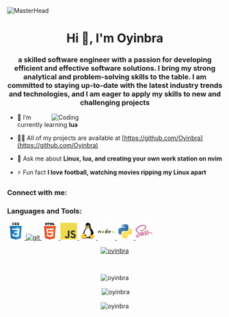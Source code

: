 ![MasterHead](https://mymy6f3ffc0h.cdn.shift8web.com/wp-content/uploads/1__OsQd43HTOhTnZYl0ILADA.jpeg)

<h1 align="center">Hi 👋, I'm Oyinbra</h1>
<h3 align="center">a skilled software engineer with a passion for developing efficient and effective software solutions. I bring my strong analytical and problem-solving skills to the table. I am committed to staying up-to-date with the latest industry trends and technologies, and I am eager to apply my skills to new and challenging projects</h3>

<img align="right" alt="Coding" width="400" src="https://cdn.dribbble.com/users/1162077/screenshots/3848914/media/7ed7d5ca074b48b328150e5a231e8d1f.gif">

- 🌱 I’m currently learning **lua**

- 👨‍💻 All of my projects are available at [https://github.com/Oyinbra](https://github.com/Oyinbra)

- 💬 Ask me about **Linux, lua, and creating your own work station on nvim**

- ⚡ Fun fact **I love football, watching movies ripping my Linux apart**

<h3 align="left">Connect with me:</h3>
<p align="left">
</p>

<h3 align="left">Languages and Tools:</h3>
<p align="left"> <a href="https://www.w3schools.com/css/" target="_blank" rel="noreferrer"> <img src="https://raw.githubusercontent.com/devicons/devicon/master/icons/css3/css3-original-wordmark.svg" alt="css3" width="40" height="40"/> </a> <a href="https://git-scm.com/" target="_blank" rel="noreferrer"> <img src="https://www.vectorlogo.zone/logos/git-scm/git-scm-icon.svg" alt="git" width="40" height="40"/> </a> <a href="https://www.w3.org/html/" target="_blank" rel="noreferrer"> <img src="https://raw.githubusercontent.com/devicons/devicon/master/icons/html5/html5-original-wordmark.svg" alt="html5" width="40" height="40"/> </a> <a href="https://developer.mozilla.org/en-US/docs/Web/JavaScript" target="_blank" rel="noreferrer"> <img src="https://raw.githubusercontent.com/devicons/devicon/master/icons/javascript/javascript-original.svg" alt="javascript" width="40" height="40"/> </a> <a href="https://www.linux.org/" target="_blank" rel="noreferrer"> <img src="https://raw.githubusercontent.com/devicons/devicon/master/icons/linux/linux-original.svg" alt="linux" width="40" height="40"/> </a> <a href="https://nodejs.org" target="_blank" rel="noreferrer"> <img src="https://raw.githubusercontent.com/devicons/devicon/master/icons/nodejs/nodejs-original-wordmark.svg" alt="nodejs" width="40" height="40"/> </a> <a href="https://www.python.org" target="_blank" rel="noreferrer"> <img src="https://raw.githubusercontent.com/devicons/devicon/master/icons/python/python-original.svg" alt="python" width="40" height="40"/> </a> <a href="https://sass-lang.com" target="_blank" rel="noreferrer"> <img src="https://raw.githubusercontent.com/devicons/devicon/master/icons/sass/sass-original.svg" alt="sass" width="40" height="40"/> </a> </p>

<p align="center"> <a href="https://github.com/ryo-ma/github-profile-trophy"><img src="https://github-profile-trophy.vercel.app/?username=oyinbra" alt="oyinbra" /></a> </p>

<p align="left"> <a href="https://twitter.com/" target="blank"><img src="https://img.shields.io/twitter/follow/?logo=twitter&style=for-the-badge" alt="" /></a> </p>

<p align="center"><img align="center" src="https://github-readme-stats-sigma-five.vercel.app/api/top-langs?username=oyinbra&show_icons=true&locale=en&layout=compact" alt="oyinbra" /></p>

<p align="center">&nbsp;<img align="center" src="https://github-readme-stats-sigma-five.vercel.app/api?username=oyinbra&show_icons=true&locale=en" alt="oyinbra" /></p>

<p align="center"><img align="center" src="https://github-readme-streak-stats.herokuapp.com/?user=oyinbra&" alt="oyinbra" /></p>
